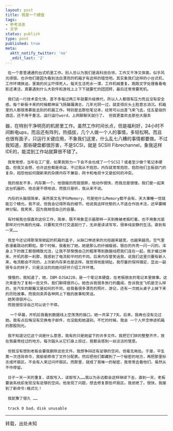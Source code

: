 ```yaml
---
layout: post
title: 我是一个硬盘
tags:
- 参考消息
- 文学
status: publish
type: post
published: true
meta:
  aktt_notify_twitter: 'no'
  _edit_last: '2'
---
```

     在一个普普通通的台式机里工作。别人总认为我们是高科技白领，工作又干净又体面，似乎风光得很。也许他们是因为看到洁白漂亮的机箱才有这样的错觉吧。其实象我们这样的小台式机，工作环境狭迫，里面的灰尘吓得死人。每天生活死水一潭，工作机械重复。跑跑文字处理看看电影还凑活，真要遇到什么大软件和游戏上上下下就要忙的团团转，最后还常常要死机。

     我们这一行技术变化快，差不多每过两三年就要升级换代，所以人人都很有压力而且没有安全感。每个新板卡来的时候都神采飞扬踌躇满志，几年光阴一过，就变得灰头土脸意志消沉。机箱里的人都很羡慕能去别的机器工作。特别是去那些笔记本，经常可以出差飞来飞去，住五星级的酒店，还不用干重活，运行运行word，上网聊聊天就行了。 但我更喜欢去那些大服务
 器，在特别干净明亮的机房里工作。虽然工作时间长点，但是福利好，24小时不间断电ups，而且还有阵列，热插拔，几个人做一个人的事情，多轻松啊。而且 也很有面子，只运行关键应用，不象我们这里，什么乱七八糟的事情都要做。不过我知道，那些硬盘都很厉害，不是SCSI，就是 SCSIII Fibrechannel，象我这样IDE的，能混到工作站就算很不错了。

     我常常想，当年在工厂里，如果我努力一下会不会也成了一个SCSI？或者至少做个笔记本硬盘。但我又会想，也许这些都是命运，不过我从不抱怨。内存就常常抱怨，抱怨他们主板部门的复杂，抱怨他如何跟新来的杂牌内存不兼容，网卡和电视卡又是如何的冲突。

     我的朋友不多，内存算一个。他很瘦的而我很胖，他动作很快，而我总是很慢。我们是一起来这台机器的，他总是不停地说，而我只是听，我从来不说。

     内存的头脑很简单，虽然英文名字叫Memory，可是他什么Memory都不会有，天大事睡一觉就能忘个精光。我不说，但我会记得所有的细节。他说我这样忧郁的人不适合作技术活，迟早要精神分裂。我笑笑，因为我相信自己的容量。

     有时候我也很喜欢这份工作，简单，既不用象显示器那样一天到晚被老板盯着，也不用象光驱那样对付外面的光碟。只要和文件打交道就行了，无非是读读写写，很单纯安静的生活。直到有一天……

     我至今还记得那渐渐掀起的机箱的盖子，从缺口伸进来的光柱越来越宽，也越来越亮。空气里弥漫着跳动的颗粒。那个时候，我看到了她。她是那么的纤细瘦弱，银白的外壳一闪一闪的。浑身上下的做工都很精致光洁，让我不禁惭愧自己的粗笨等到数据线把我们连在一起，我才缓过神来。开机的那一刹那，我感到了电流和平时的不同。后来内存曾笑话我，说我们这里只要有新人来，电流都会不同的，上次新内存来也是这样。我觉得他是胡扯。我尽量的保持镇定，显出一副很专业的样子，只是淡淡的向她问好并介绍工作环境。

     慢慢的，我知道了，她，IBM-DJSA220，是一个笔记本硬盘，在老板朋友的笔记本里做事。这次来是为了复制一些文件。我们聊得很开心。她告诉我很多旅行的趣闻，告诉我坐飞机是怎么样的，坐汽车的颠簸又是如何的不同，给我看很多漂亮的照片、游记，还有一次她从桌子上掉下来的历险故事。而我则卖弄各种网上下载的故事和笑话。
     她笑得很开心。
     而我很惊讶自己可以说个不停。

      一个早晨，开机后我看到数据线上空荡荡的插口。她一共呆了7天。后来，我再也没有见过她。我有点后悔没有交换电子邮件，也没能和她道别。不忙的时候，我会 一个人怀念伸进机箱的那股阳光。

     我不知道记忆这个词是什么意思，我有的只是她留下的许多文件。我把它们排的整整齐齐，放在我最常经过的地方。每次磁头从它们身上掠过，我都会感到一丝淡淡的惬意。

     但我没有想到老板会要我删除这些文件。我想争辩还有足够的空间，但毫无用处。于是，平生第一次违背命令，我偷偷修改了文件分配表。然后把他们都藏到了一个秘密的地方，再把那里标志成坏扇区。不会有人来过问坏扇区。而那里，就成了我唯一的秘密，我常常去看他们，虽然从不作停留。

     日子一天一天的重复，读取写入，读取写入……我以为永远都会这样继续下去，直到一天，老板要装系统却发现没有足够的空间。他发现了问题，想去修复那些坏扇区。我拒绝了。很快，我接到了新命令∶格式化！

     我犹豫了很久 ……

     track 0 bad，disk unusable


--------------------------------
转载，出处未知
